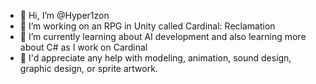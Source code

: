 - 👋 Hi, I’m @Hyper1zon
- 👀 I’m working on an RPG in Unity called Cardinal: Reclamation
- 🌱 I’m currently learning about AI development and also learning more about C# as I work on Cardinal
- 💞️ I'd appreciate any help with modeling, animation, sound design, graphic design, or sprite artwork.

<!---
Hyper1zon/Hyper1zon is a ✨ special ✨ repository because its `README.md` (this file) appears on your GitHub profile.
You can click the Preview link to take a look at your changes.
--->
